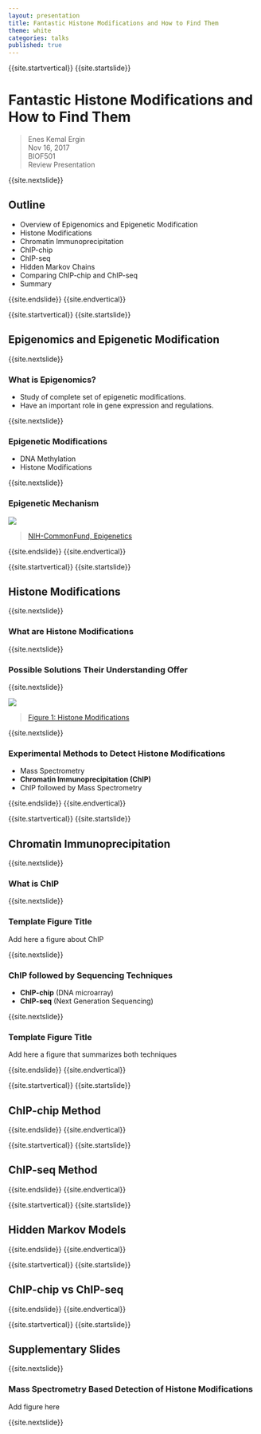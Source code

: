 ```yaml
---
layout: presentation
title: Fantastic Histone Modifications and How to Find Them
theme: white
categories: talks
published: true
---
```


{{site.startvertical}}
{{site.startslide}}
<style>
html {
  background:url("images/backgrond_hom.jpg");
	background-position:center;
	background-size: 100%;
}</style>
# Fantastic Histone Modifications and How to Find Them

> Enes Kemal Ergin <br />
> Nov 16, 2017 <br />
> BIOF501 <br />
> Review Presentation

{{site.nextslide}}

## Outline

- Overview of Epigenomics and Epigenetic Modification
- Histone Modifications
- Chromatin Immunoprecipitation
- ChIP-chip
- ChIP-seq
- Hidden Markov Chains
- Comparing ChIP-chip and ChIP-seq
- Summary

{{site.endslide}}
{{site.endvertical}}

{{site.startvertical}}
{{site.startslide}}

## Epigenomics and Epigenetic Modification

{{site.nextslide}}

### What is Epigenomics?

- Study of complete set of epigenetic modifications.
- Have an important role in gene expression and regulations.

{{site.nextslide}}

### Epigenetic Modifications

- DNA Methylation
- Histone Modifications

{{site.nextslide}}

### Epigenetic Mechanism

<img style="max-width: 100%;" src="{{site.baseurl}}/images/epigenomics.jpg"></img>

> [NIH-CommonFund, Epigenetics](https://commonfund.nih.gov/epigenomics/figure)

{{site.endslide}}
{{site.endvertical}}

{{site.startvertical}}
{{site.startslide}}

## Histone Modifications

{{site.nextslide}}

### What are Histone Modifications

{{site.nextslide}}

### Possible Solutions Their Understanding Offer

{{site.nextslide}}

<img style="max-width: 100%;" src="{{site.baseurl}}/images/histone_modifications.png"></img>

> [Figure 1: Histone Modifications ](#)

{{site.nextslide}}

### Experimental Methods to Detect Histone Modifications

- Mass Spectrometry
- __Chromatin Immunoprecipitation (ChIP)__
- ChIP followed by Mass Spectrometry

{{site.endslide}}
{{site.endvertical}}

{{site.startvertical}}
{{site.startslide}}

## Chromatin Immunoprecipitation

{{site.nextslide}}

### What is ChIP

{{site.nextslide}}

### Template Figure Title

Add here a figure about ChIP

{{site.nextslide}}

### ChIP followed by Sequencing Techniques

- __ChIP-chip__ (DNA microarray)
- __ChIP-seq__ (Next Generation Sequencing)

{{site.nextslide}}

### Template Figure Title

Add here a figure that summarizes both techniques


{{site.endslide}}
{{site.endvertical}}

{{site.startvertical}}
{{site.startslide}}

## ChIP-chip Method

{{site.endslide}}
{{site.endvertical}}

{{site.startvertical}}
{{site.startslide}}

## ChIP-seq Method

{{site.endslide}}
{{site.endvertical}}

{{site.startvertical}}
{{site.startslide}}

## Hidden Markov Models

{{site.endslide}}
{{site.endvertical}}

{{site.startvertical}}
{{site.startslide}}

## ChIP-chip vs ChIP-seq

{{site.endslide}}
{{site.endvertical}}

{{site.startvertical}}
{{site.startslide}}

## Supplementary Slides

{{site.nextslide}}

### Mass Spectrometry Based Detection of Histone Modifications

Add figure here

{{site.nextslide}}

###
